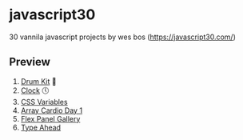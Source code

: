 # javascript30
30 vannila javascript projects by wes bos (https://javascript30.com/)

## Preview
1. [Drum Kit](http://ganeshmkumar.github.io/javascript30/01-drum-kit/) 🥁
2. [Clock](http://ganeshmkumar.github.io/javascript30/02-clock/) 🕔
3. [CSS Variables](http://ganeshmkumar.github.io/javascript30/03-css-variables/)
4. [Array Cardio Day 1](http://ganeshmkumar.github.io/javascript30/04-array-cardio-day-1/)
5. [Flex Panel Gallery](http://ganeshmkumar.github.io/javascript30/05-flex-panel-gallery/)
6. [Type Ahead](http://ganeshmkumar.github.io/javascript30/05-flex-panel-gallery/06-type-ahead/)
